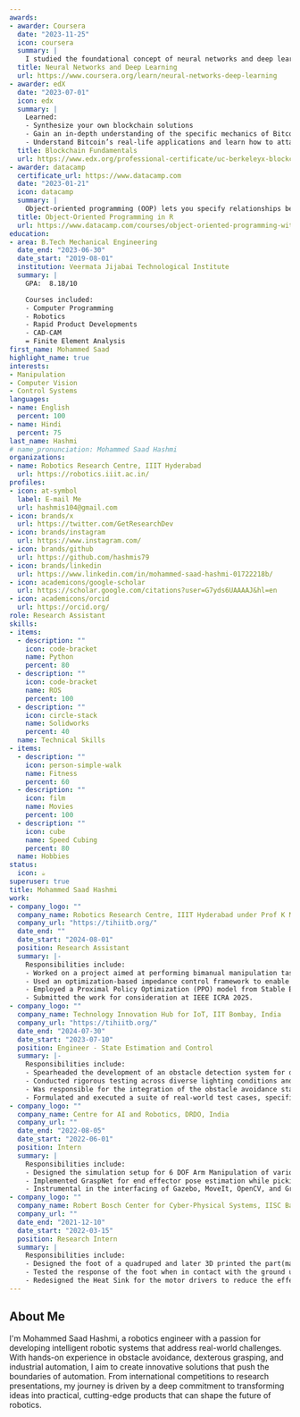 ```yaml
---
awards:
- awarder: Coursera
  date: "2023-11-25"
  icon: coursera
  summary: |
    I studied the foundational concept of neural networks and deep learning. By the end, I was familiar with the significant technological trends driving the rise of deep learning; build, train, and apply fully connected deep neural networks; implement efficient (vectorized) neural networks; identify key parameters in a neural network’s architecture; and apply deep learning to your own applications.
  title: Neural Networks and Deep Learning
  url: https://www.coursera.org/learn/neural-networks-deep-learning
- awarder: edX
  date: "2023-07-01"
  icon: edx
  summary: |
    Learned:
    - Synthesize your own blockchain solutions
    - Gain an in-depth understanding of the specific mechanics of Bitcoin
    - Understand Bitcoin’s real-life applications and learn how to attack and destroy Bitcoin, Ethereum, smart contracts and Dapps, and alternatives to Bitcoin’s Proof-of-Work consensus algorithm
  title: Blockchain Fundamentals
  url: https://www.edx.org/professional-certificate/uc-berkeleyx-blockchain-fundamentals
- awarder: datacamp
  certificate_url: https://www.datacamp.com
  date: "2023-01-21"
  icon: datacamp
  summary: |
    Object-oriented programming (OOP) lets you specify relationships between functions and the objects that they can act on, helping you manage complexity in your code. This is an intermediate level course, providing an introduction to OOP, using the S3 and R6 systems. S3 is a great day-to-day R programming tool that simplifies some of the functions that you write. R6 is especially useful for industry-specific analyses, working with web APIs, and building GUIs.
  title: Object-Oriented Programming in R
  url: https://www.datacamp.com/courses/object-oriented-programming-with-s3-and-r6-in-r
education:
- area: B.Tech Mechanical Engineering
  date_end: "2023-06-30"
  date_start: "2019-08-01"
  institution: Veermata Jijabai Technological Institute
  summary: |
    GPA:  8.18/10

    Courses included:
    - Computer Programming
    - Robotics
    - Rapid Product Developments
    - CAD-CAM
    = Finite Element Analysis
first_name: Mohammed Saad
highlight_name: true
interests:
- Manipulation
- Computer Vision
- Control Systems
languages:
- name: English
  percent: 100
- name: Hindi
  percent: 75
last_name: Hashmi
# name_pronunciation: Mohammed Saad Hashmi
organizations:
- name: Robotics Research Centre, IIIT Hyderabad
  url: https://robotics.iiit.ac.in/
profiles:
- icon: at-symbol
  label: E-mail Me
  url: hashmis104@gmail.com
- icon: brands/x
  url: https://twitter.com/GetResearchDev
- icon: brands/instagram
  url: https://www.instagram.com/
- icon: brands/github
  url: https://github.com/hashmis79
- icon: brands/linkedin
  url: https://www.linkedin.com/in/mohammed-saad-hashmi-01722218b/
- icon: academicons/google-scholar
  url: https://scholar.google.com/citations?user=G7yds6UAAAAJ&hl=en
- icon: academicons/orcid
  url: https://orcid.org/
role: Research Assistant
skills:
- items:
  - description: ""
    icon: code-bracket
    name: Python
    percent: 80
  - description: ""
    icon: code-bracket
    name: ROS
    percent: 100
  - description: ""
    icon: circle-stack
    name: Solidworks
    percent: 40
  name: Technical Skills
- items:
  - description: ""
    icon: person-simple-walk
    name: Fitness
    percent: 60
  - description: ""
    icon: film
    name: Movies
    percent: 100
  - description: ""
    icon: cube
    name: Speed Cubing
    percent: 80
  name: Hobbies
status:
  icon: ☕️
superuser: true
title: Mohammed Saad Hashmi
work:
- company_logo: ""
  company_name: Robotics Research Centre, IIIT Hyderabad under Prof K Madhava Krishna
  company_url: "https://tihiitb.org/"
  date_end: ""
  date_start: "2024-08-01"
  position: Research Assistant 
  summary: |-
    Responsibilities include:
    - Worked on a project aimed at performing bimanual manipulation tasks
    - Used an optimization-based impedance control framework to enable effective manipulation.
    - Employed a Proximal Policy Optimization (PPO) model from Stable Baselines to adjust the stiffness parameter for higher trajectory accuracy.
    - Submitted the work for consideration at IEEE ICRA 2025.
- company_logo: ""
  company_name: Technology Innovation Hub for IoT, IIT Bombay, India
  company_url: "https://tihiitb.org/"
  date_end: "2024-07-30"
  date_start: "2023-07-10"
  position: Engineer - State Estimation and Control
  summary: |-
    Responsibilities include:
    - Spearheaded the development of an obstacle detection system for drones utilizing the   Realsense D455 depth camera with python, numpy and OpenCV.
    - Conducted rigorous testing across diverse lighting conditions and scenarios to ensure optimal performance and reliability.
    - Was responsible for the integration of the obstacle avoidance stack to the drone testbed using MAVROS, ROS.
    - Formulated and executed a suite of real-world test cases, specifically tailored to agricultural environments, to validate system effectiveness and accuracy.
- company_logo: ""
  company_name: Centre for AI and Robotics, DRDO, India
  company_url: ""
  date_end: "2022-08-05"
  date_start: "2022-06-01"
  position: Intern
  summary: |
    Responsibilities include:
    - Designed the simulation setup for 6 DOF Arm Manipulation of various objects using ROS, Gazebo, MoveIt.
    - Implemented GraspNet for end effector pose estimation while picking up uncommon objects.
    - Instrumental in the interfacing of Gazebo, MoveIt, OpenCV, and GraspNet for a functional simulation setup.
- company_logo: ""
  company_name: Robert Bosch Center for Cyber-Physical Systems, IISC Bangalore
  company_url: ""
  date_end: "2021-12-10"
  date_start: "2022-03-15"
  position: Research Intern
  summary: |
    Responsibilities include:
    - Designed the foot of a quadruped and later 3D printed the part(made of TPU).
    - Tested the response of the foot when in contact with the ground using a Force Sensing Resistor (FSR)
    - Redesigned the Heat Sink for the motor drivers to reduce the effective temperature by 40 degrees Celsius.
---
```


## About Me

I'm Mohammed Saad Hashmi, a robotics engineer with a passion for developing intelligent robotic systems that address real-world challenges. With hands-on experience in obstacle avoidance, dexterous grasping, and industrial automation, I aim to create innovative solutions that push the boundaries of automation. From international competitions to research presentations, my journey is driven by a deep commitment to transforming ideas into practical, cutting-edge products that can shape the future of robotics.

